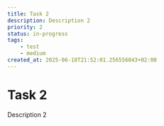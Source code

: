 ```yaml
---
title: Task 2
description: Description 2
priority: 2
status: in-progress
tags:
    - test
    - medium
created_at: 2025-06-18T21:52:01.256556043+02:00
---
```


# Task 2

Description 2

